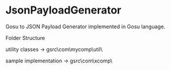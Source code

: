 # JsonPayloadGenerator
Gosu to JSON Payload Generator implemented in Gosu language.


Folder Structure

utility classes -> gsrc\com\mycomp\util\

sample implementation -> gsrc\com\xcomp\

